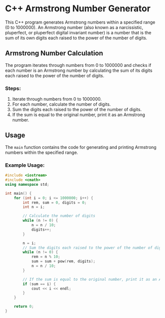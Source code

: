 # C++ Armstrong Number Generator

This C++ program generates Armstrong numbers within a specified range (0 to 1000000). An Armstrong number (also known as a narcissistic, pluperfect, or pluperfect digital invariant number) is a number that is the sum of its own digits each raised to the power of the number of digits.

## Armstrong Number Calculation

The program iterates through numbers from 0 to 1000000 and checks if each number is an Armstrong number by calculating the sum of its digits each raised to the power of the number of digits.

### Steps:

1. Iterate through numbers from 0 to 1000000.
2. For each number, calculate the number of digits.
3. Sum the digits each raised to the power of the number of digits.
4. If the sum is equal to the original number, print it as an Armstrong number.

## Usage

The `main` function contains the code for generating and printing Armstrong numbers within the specified range.

### Example Usage:

```cpp
#include <iostream>
#include <cmath>
using namespace std;

int main() {
    for (int i = 0; i <= 1000000; i++) {
        int rem, sum = 0, digits = 0;
        int n = i;

        // Calculate the number of digits
        while (n != 0) {
            n = n / 10;
            digits++;
        }

        n = i;
        // Sum the digits each raised to the power of the number of digits
        while (n != 0) {
            rem = n % 10;
            sum = sum + pow(rem, digits);
            n = n / 10;
        }

        // If the sum is equal to the original number, print it as an Armstrong number
        if (sum == i) {
            cout << i << endl;
        }
    }

    return 0;
}
